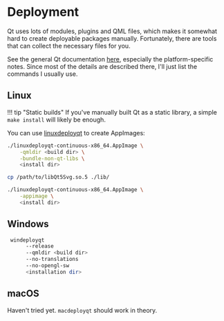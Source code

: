 # Deployment

Qt uses lots of modules, plugins and QML files, which makes it somewhat hard to create deployable packages manually. Fortunately, there are tools that can collect the necessary files for you.

See the general Qt documentation [here](https://doc.qt.io/qt-5/deployment.html), especially the platform-specific notes. Since most of the details are described there, I'll just list the commands I usually use.

## Linux

!!! tip "Static builds"
    If you've manually built Qt as a static library, a simple `make install` will likely be enough.

You can use [linuxdeployqt](https://github.com/probonopd/linuxdeployqt) to create AppImages:

```sh
./linuxdeployqt-continuous-x86_64.AppImage \
    -qmldir <build dir> \
    -bundle-non-qt-libs \
    <install dir>

cp /path/to/libQt5Svg.so.5 ./lib/

./linuxdeployqt-continuous-x86_64.AppImage \
    -appimage \
    <install dir>
```

## Windows

```sh
 windeployqt
      --release
      --qmldir <build dir>
      --no-translations
      --no-opengl-sw
      <installation dir>
```

## macOS

Haven't tried yet. `macdeployqt` should work in theory.
